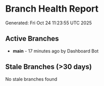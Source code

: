 # Branch Health Report
Generated: Fri Oct 24 11:23:55 UTC 2025

## Active Branches
- **main** - 17 minutes ago by Dashboard Bot

## Stale Branches (>30 days)
No stale branches found
